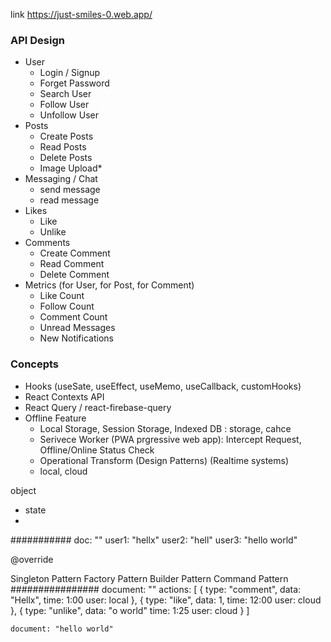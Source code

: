 link https://just-smiles-0.web.app/

### API Design

- User
  - Login / Signup
  - Forget Password
  - Search User
  - Follow User
  - Unfollow User
- Posts
  - Create Posts
  - Read Posts
  - Delete Posts
  - Image Upload\*
- Messaging / Chat
  - send message
  - read message
- Likes
  - Like
  - Unlike
- Comments
  - Create Comment
  - Read Comment
  - Delete Comment
- Metrics (for User, for Post, for Comment)
  - Like Count
  - Follow Count
  - Comment Count
  - Unread Messages
  - New Notifications

### Concepts

- Hooks (useSate, useEffect, useMemo, useCallback, customHooks)
- React Contexts API
- React Query / react-firebase-query
- Offline Feature
  - Local Storage, Session Storage, Indexed DB : storage, cahce
  - Serivece Worker (PWA prgressive web app): Intercept Request, Offline/Online Status Check
  - Operational Transform (Design Patterns) (Realtime systems)
  - local, cloud

object

- state
-

###########
doc: ""
user1: "hellx"
user2: "hell"
user3: "hello world"

@override

Singleton Pattern
Factory Pattern
Builder Pattern
Command Pattern
################
document: ""
actions: [
{
type: "comment",
data: "Hellx",
time: 1:00
user: local
},
{
type: "like",
data: 1,
time: 12:00
user: cloud
},
{
type: "unlike",
data: "o world"
time: 1:25
user: cloud
}
]

    document: "hello world"
